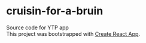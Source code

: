 # cruisin-for-a-bruin

Source code for YTP app\
This project was bootstrapped with [Create React App](https://github.com/facebook/create-react-app).